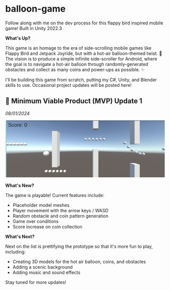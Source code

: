 # balloon-game
Follow along with me on the dev process for this flappy bird inspired mobile game! Built in Unity 2022.3


**What's Up?**

This game is an homage to the era of side-scrolling mobile games like Flappy Bird and Jetpack Joyride, but with a hot-air balloon-themed twist. :balloon: The vision is to produce a simple infinite side-scroller for Android, where the goal is to navigate a hot-air balloon through randomly-generated obstacles and collect as many coins and power-ups as possible. :sparkles:

I'll be building this game from scratch, putting my C#, Unity, and Blender skills to use. Occasional project updates will be posted here!

## :floppy_disk: Minimum Viable Product (MVP) Update 1
*08/01/2024*

!["A screenshot of a computer game with simple, white obstacles, collectibles, and player"](ref-images/mvp_update_1.png "MVP Update 1")

**What's New?**

The game is playable! Current features include:

- Placeholder model meshes
- Player movement with the arrow keys / WASD
- Random obstacle and coin pattern generation
- Game over conditions
- Score increase on coin collection



**What's Next?**

Next on the list is prettifying the prototype so that it's more fun to play, including:

- Creating 3D models for the hot air balloon, coins, and obstacles
- Adding a scenic background
- Adding music and sound effects

Stay tuned for more updates!
